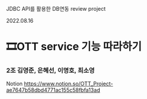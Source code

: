 JDBC API를 활용한 DB연동 review project

2022.08.16 

<h1>🎞OTT service 기능 따라하기</h1>

<h3>2조 김영준, 은혜선, 이명호, 최소영</h3>




Notion 
https://www.notion.so/OTT_Project-ae7647b58dbd4771ac155c58fbfa13ad
